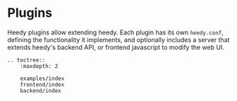 # Plugins

Heedy plugins allow extending heedy. Each plugin has its own `heedy.conf`, defining the functionality it implements, and optionally includes a server that extends heedy's backend API, or frontend javascript to modify the web UI.

```{eval-rst}
.. toctree::
    :maxdepth: 2

    examples/index
    frontend/index
    backend/index
```
